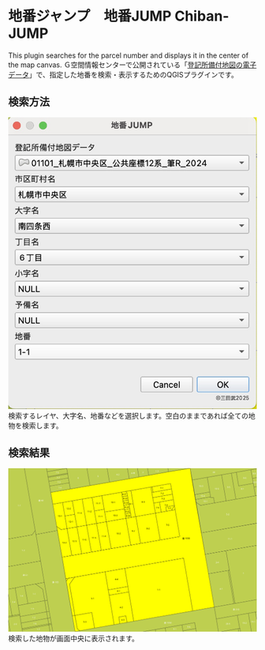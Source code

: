 # 地番ジャンプ　地番JUMP Chiban-JUMP
This plugin searches for the parcel number and displays it in the center of the map canvas. 
Ｇ空間情報センターで公開されている「[登記所備付地図の電子データ](https://front.geospatial.jp/moj-chizu-xml-readme/moj-chizu-shp-download/)」で、指定した地番を検索・表示するためのQGISプラグインです。

## 検索方法
![画像名](./CJ1.jpg)<br>
検索するレイヤ、大字名、地番などを選択します。空白のままであれば全ての地物を検索します。
## 検索結果
![画像名](./CJ2.png)<br>
検索した地物が画面中央に表示されます。
